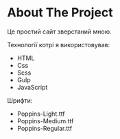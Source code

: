 # About The Project

Це простий сайт зверстаний мною.

Технології котрі я використовував:
* HTML
* Css
* Scss
* Gulp
* JavaScript

Шрифти:
* Poppins-Light.ttf
* Poppins-Medium.ttf
* Poppins-Regular.ttf